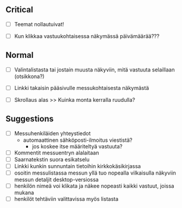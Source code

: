 ## Critical

- [ ] Teemat nollautuivat!
- [ ] Kun klikkaa vastuukohtaisessa näkymässä päivämäärää???


## Normal

- [ ] Valintalistasta tai jostain muusta näkyviin, mitä vastuuta selaillaan (otsikkona?)
- [ ] Linkki takaisin pääsivulle messukohtaisesta näkymästä
- [ ] Skrollaus alas >> Kuinka monta kerralla ruudulla?


## Suggestions

- [ ] Messuhenkiläiden yhteystiedot
    - automaattinen sähköposti-ilmoitus viestistä?
        - jos koskee itse määriteltyä vastuuta?
- [ ] Kommentit messuentryn alalaitaan
- [ ] Saarnatekstin suora esikatselu
- [ ] Linkki kunkin sunnuntain tietoihin kirkkokäsikirjassa
- [ ] osoitin messulistassa messun yllä tuo nopealla vilkaisulla näkyviin messun detaljit desktop-versiossa
- [ ] henkilön nimeä voi klikata ja näkee nopeasti kaikki vastuut, joissa mukana
- [ ] henkilöt tehtäviin valittavissa myös listasta
